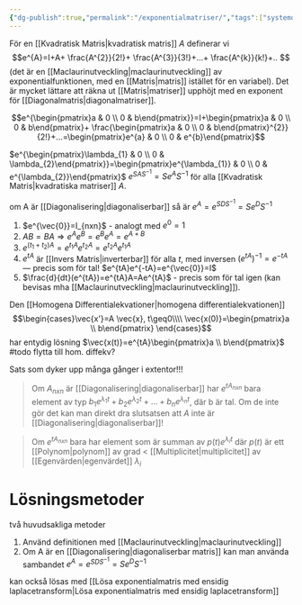 ```yaml
---
{"dg-publish":true,"permalink":"/exponentialmatriser/","tags":["systemochtransformer"]}
---
```



För en [[Kvadratisk Matris\|kvadratisk matris]] $A$ definerar vi
$$e^{A}=I+A+ \frac{A^{2}}{2!}+ \frac{A^{3}}{3!}+...+ \frac{A^{k}}{k!}+.. $$
(det är en [[Maclaurinutveckling\|maclaurinutveckling]] av exponentialfunktionen, med en [[Matris\|matris]] istället för en variabel). Det är mycket lättare att räkna ut [[Matris\|matriser]] upphöjt med en exponent för [[Diagonalmatris\|diagonalmatriser]].

$$e^{\begin{pmatrix}a & 0 \\ 0 & b\end{pmatrix}}=I+\begin{pmatrix}a & 0 \\ 0 & b\end{pmatrix}+ \frac{\begin{pmatrix}a & 0 \\ 0 & b\end{pmatrix}^{2}}{2!}+...=\begin{pmatrix}e^{a} & 0 \\ 0 & e^{b}\end{pmatrix}$$

$e^{\begin{pmatrix}\lambda_{1} & 0 \\ 0 & \lambda_{2}\end{pmatrix}}=\begin{pmatrix}e^{\lambda_{1}} & 0 \\ 0 & e^{\lambda_{2}}\end{pmatrix}$ 
$e^{SAS^{-1}}=Se^AS^{-1}$ för alla [[Kvadratisk Matris\|kvadratiska matriser]] $A$.

om A är [[Diagonalisering\|diagonaliserbar]] så är $e^{A}=e^{SDS^{-1}}=Se^{D}S^{-1}$

1. $e^{\vec{0}}=I_{nxn}$ - analogt med $e^{0}=1$ 
2. $AB=BA \Rightarrow e^{A}e^{B}=e^{B}e^{A}=e^{A+B}$ 
3. $e^{(t_{1}+t_{2})A}=e^{t_{1}A}e^{t_{2}A}=e^{t_{2}A}e^{t_{1}A}$ 
4. $e^{tA}$ är [[Invers Matris\|inverterbar]] för alla $t$, med inversen $(e^{tA})^{-1}=e^{-tA}$ — precis som för tal! $e^{tA}e^{-tA}=e^{\vec{0}}=I$ 
5. $\frac{d}{dt}(e^{tA})=e^{tA}A=Ae^{tA}$ - precis som för tal igen (kan bevisas mha [[Maclaurinutveckling\|maclaurinutveckling]]).  


Den [[Homogena Differentialekvationer\|homogena differentialekvationen]]
$$\begin{cases}\vec{x'}=A \vec{x}, t\geq0\\\\ \vec{x(0)}=\begin{pmatrix}a \\ b\end{pmatrix} \end{cases}$$
har entydig lösning $\vec{x(t)}=e^{tA}\begin{pmatrix}a \\ b\end{pmatrix}$  #todo flytta till hom. diffekv?

Sats som dyker upp många gånger i extentor!!!
> Om $A_{nxn}$ är [[Diagonalisering\|diagonaliserbar]] har $e^{tA_{nxn}}$ bara element av typ $b_{1}e^{\lambda_{1}t}+b_{2}e^{\lambda_{2}t}+...+b_{n}e^{\lambda_{n}t}$, där b är tal. Om de inte gör det kan man direkt dra slutsatsen att $A$ inte är [[Diagonalisering\|diagonaliserbar]]!


>  Om $e^{tA_{nxn}}$ bara har element som är summan av $p(t)e^{\lambda_{i}t}$ där $p(t)$ är ett [[Polynom\|polynom]] av grad < [[Multiplicitet\|multiplicitet]] av [[Egenvärden\|egenvärdet]] $\lambda_{i}$


# Lösningsmetoder
två huvudsakliga metoder
1. Använd definitionen med [[Maclaurinutveckling\|maclaurinutveckling]]
2. Om A är en [[Diagonalisering\|diagonaliserbar matris]] kan man använda sambandet $e^{A}=e^{SDS^{-1}}=Se^{D}S^{-1}$

kan också lösas med [[Lösa exponentialmatris med ensidig laplacetransform\|Lösa exponentialmatris med ensidig laplacetransform]]


